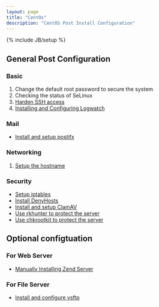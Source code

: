 ```yaml
---
layout: page
title: "CentOs"
description: "CentOS Post Install Configuration"
---
```

{% include JB/setup %}

## General Post Configuration

### Basic

1. Change the default root password to secure the system
2. Checking the status of SeLinux
3. [Harden SSH access](/Linux/harden-ssh-access-on-centos/)
4. [Installing and Configuring Logwatch](/Linux/how-to-installing-and-configuring-logwatch-on-linux/)

### Mail

- [Install and setup postifx](/Linux/how-to-setup-postifx-on-centos/)

### Networking

1. [Setup the hostname](/Linux/how-to-change-the-server-hostname-on-centos/)

### Security

- [Setup iptables](/Linux/iptables-init-script/)
- [Install DenyHosts](/Linux/how-to-install-denyhosts-on-linux/)
- [Install and setup ClamAV](/Linux/how-to-setup-clamav-on-linux/)
- [Use rkhunter to protect the server](/Linux/howto-use-rkhunter-to-protect-the-server/)
- [Use chkrootkit to protect the server](/Linux/howto-use-chkrootkit-to-protect-the-server/)

## Optional configtuation

### For Web Server

- [Manually Installing Zend Server](/Linux/manually-installing-zend-server/)

### For File Server

- [Install and configure vsftp](/Linux/how-to-install-and-configure-vsftp-on-centos/)
